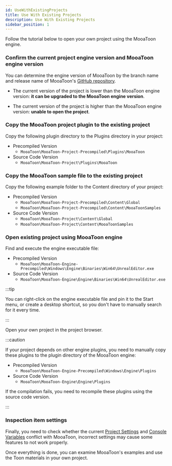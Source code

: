 ```yaml
---
id: UseWithExistingProjects
title: Use With Existing Projects
description: Use With Existing Projects
sidebar_position: 1
---
```


Follow the tutorial below to open your own project using the MooaToon engine.  

### Confirm the current project engine version and MooaToon engine version 

You can determine the engine version of MooaToon by the branch name and release name of MooaToon's [GitHub repository](https://github.com/JasonMa0012/MooaToon).  

- The current version of the project is lower than the MooaToon engine version: **it can be upgraded to the MooaToon engine version**.  
    
- The current version of the project is higher than the MooaToon engine version: **unable to open the project**.  
    

### Copy the MooaToon project plugin to the existing project 

Copy the following plugin directory to the Plugins directory in your project:  

- Precompiled Version 
    - `MooaToon\MooaToon-Project-Precompiled\Plugins\MooaToon`
- Source Code Version 
    - `MooaToon\MooaToon-Project\Plugins\MooaToon`

### Copy the MooaToon sample file to the existing project 

Copy the following example folder to the Content directory of your project:  

- Precompiled Version 
    - `MooaToon\MooaToon-Project-Precompiled\Content\Global`
    - `MooaToon\MooaToon-Project-Precompiled\Content\MooaToonSamples`
- Source Code Version 
    - `MooaToon\MooaToon-Project\Content\Global`
    - `MooaToon\MooaToon-Project\Content\MooaToonSamples`

### Open existing project using MooaToon engine 

Find and execute the engine executable file: 

- Precompiled Version 
    - `MooaToon\MooaToon-Engine-Precompiled\Windows\Engine\Binaries\Win64\UnrealEditor.exe`
- Source Code Version 
    - `MooaToon\MooaToon-Engine\Engine\Binaries\Win64\UnrealEditor.exe`

:::tip

You can right-click on the engine executable file and pin it to the Start menu, or create a desktop shortcut, so you don't have to manually search for it every time.  

:::

Open your own project in the project browser. 

:::caution

If your project depends on other engine plugins, you need to manually copy these plugins to the plugin directory of the MooaToon engine:  

- Precompiled Version 
    - `MooaToon\MooaToon-Engine-Precompiled\Windows\Engine\Plugins`
- Source Code Version 
    - `MooaToon\MooaToon-Engine\Engine\Plugins`

If the compilation fails, you need to recompile these plugins using the source code version. 

:::

### Inspection item settings 

Finally, you need to check whether the current [Project Settings](../Reference/ProjectAndEditorSettings) and [Console Variables](../Reference/ConsoleVariables) conflict with MooaToon, incorrect settings may cause some features to not work properly.  

Once everything is done, you can examine MooaToon's examples and use the Toon materials in your own project.